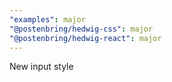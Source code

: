 ```yaml
---
"examples": major
"@postenbring/hedwig-css": major
"@postenbring/hedwig-react": major
---
```


New input style
